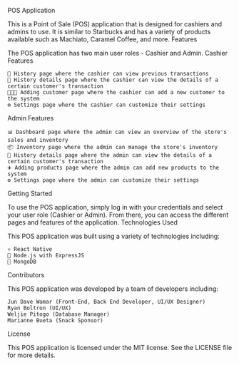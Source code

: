 POS Application

This is a Point of Sale (POS) application that is designed for cashiers and admins to use. It is similar to Starbucks and has a variety of products available such as Machiato, Caramel Coffee, and more.
Features

The POS application has two main user roles - Cashier and Admin.
Cashier Features

    📜 History page where the cashier can view previous transactions
    📝 History details page where the cashier can view the details of a certain customer's transaction
    🧑‍🤝‍🧑 Adding customer page where the cashier can add a new customer to the system
    ⚙️ Settings page where the cashier can customize their settings

Admin Features

    📊 Dashboard page where the admin can view an overview of the store's sales and inventory
    📦 Inventory page where the admin can manage the store's inventory
    📝 History details page where the admin can view the details of a certain customer's transaction
    ➕ Adding products page where the admin can add new products to the system
    ⚙️ Settings page where the admin can customize their settings

Getting Started

To use the POS application, simply log in with your credentials and select your user role (Cashier or Admin). From there, you can access the different pages and features of the application.
Technologies Used

This POS application was built using a variety of technologies including:

    ⚛️ React Native
    🚀 Node.js with ExpressJS
    🍃 MongoDB

Contributors

This POS application was developed by a team of developers including:

    Jun Dave Wamar (Front-End, Back End Developer, UI/UX Designer)
    Ryan Boltron (UI/UX)
    Weljie Pitogo (Database Manager)
    Marianne Bueta (Snack Sponsor)

License

This POS application is licensed under the MIT license. See the LICENSE file for more details.
